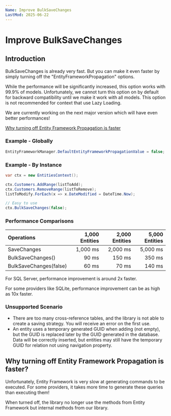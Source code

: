 ```yaml
---
Name: Improve BulkSaveChanges
LastMod: 2025-06-22
---
```


# Improve BulkSaveChanges

## Introduction
BulkSaveChanges is already very fast. But you can make it even faster by simply turning off the "EntityFrameworkPropagation" options.

While the performance will be significantly increased, this option works with 99.9% of models. Unfortunately, we cannot turn this option on by default for backward compatibility until we make it work with all models. This option is not recommended for context that use Lazy Loading.

We are currently working on the next major version which will have even better performances!

[Why turning off Entity Framework Propagation is faster](#why-turning-off-entity-framework-propagation-is-faster)

### Example - Globally

```csharp
EntityFrameworkManager.DefaultEntityFrameworkPropagationValue = false;
```

### Example - By Instance

```csharp
var ctx = new EntitiesContext();

ctx.Customers.AddRange(listToAdd);
ctx.Customers.RemoveRange(listToRemove);
listToModify.ForEach(x => x.DateModified = DateTime.Now);

// Easy to use
ctx.BulkSaveChanges(false);
```

### Performance Comparisons

| Operations      | 1,000 Entities | 2,000 Entities | 5,000 Entities |
| :-------------- | -------------: | -------------: | -------------: |
| SaveChanges            | 1,000 ms       | 2,000 ms       | 5,000 ms       |
| BulkSaveChanges()      | 90 ms          | 150 ms         | 350 ms         |
| BulkSaveChanges(false) | 60 ms          | 70 ms          | 140 ms         |

For SQL Server, performance improvement is around 2x faster.

For some providers like SQLite, performance improvement can be as high as 10x faster.

### Unsupported Scenario

- There are too many cross-reference tables, and the library is not able to create a saving strategy. You will receive an error on the first use.
- An entity uses a temporary generated GUID when adding (not empty), but the GUID is replaced later by the GUID generated in the database. Data will be correctly inserted, but entities may still have the temporary GUID for relation not using navigation property.

## Why turning off Entity Framework Propagation is faster?
Unfortunately, Entity Framework is very slow at generating commands to be executed. For some providers, it takes more time to generate these queries than executing them!

When turned off, the library no longer use the methods from Entity Framework but internal methods from our library.

